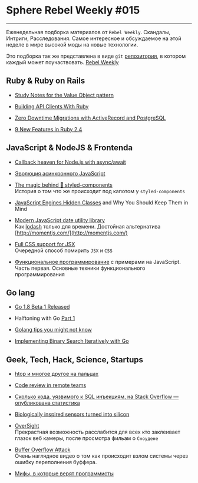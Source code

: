 # Sphere Rebel Weekly #015
----

Еженедельная подборка материалов от `Rebel Weekly`. Скандалы, Интриги, Расследования.
Самое интересное и обсуждаемое на этой неделе в мире высокой моды на новые технологии.

Это подборка так же представлена в виде `git` [репозитория](https://github.com/SphereSoftware/weekly), в котором каждый может
поучаствовать. [Rebel Weekly](https://github.com/SphereSoftware/weekly)

## Ruby & Ruby on Rails

* [Study Notes for the Value Object pattern](https://christoph.luppri.ch/articles/2016/12/03/study-notes-for-the-value-object-pattern/)

* [Building API Clients With Ruby](http://blog.excelwithcode.com/ruby-api-clients.html)

* [Zero Downtime Migrations with ActiveRecord and PostgreSQL](https://tech.lendinghome.com/zero-downtime-migrations-with-activerecord-and-postgresql-b3aca53ffbe6#.liqveysbs)

* [9 New Features in Ruby 2.4](http://www.blackbytes.info/2016/12/new-ruby-features/)

## JavaScript & NodeJS & Frontenda

* [Callback heaven for Node.js with async/await](https://github.com/yortus/asyncawait)

* [Эволюция асинхронного JavaScript](https://tproger.ru/translations/asynchronous-javascript/)

* [The magic behind 💅 styled-components](http://mxstbr.blog/2016/11/styled-components-magic-explained/)<br/>
История о том что же происходит под капотом у `styled-components`

* [JavaScript Engines Hidden Classes](https://draft.li/blog/2016/11/28/javascript-engines-hidden-classes/) and Why You Should Keep Them in Mind

* [Modern JavaScript date utility library](https://date-fns.org/)<br/>
Как [lodash](https://lodash.com/) только для времени. Достойная альтернатива [http://momentjs.com/](http://momentjs.com/)

* [Full CSS support for JSX](https://github.com/zeit/styled-jsx)<br/>
Очередной способ помирить `JSX` и `CSS`

* [Функциональное программирование](https://tproger.ru/translations/functional-js%E2%80%8A-%E2%80%8Awith-examples-1/)
с примерами на JavaScript. Часть первая. Основные техники функционального программирования

## Go lang

* [Go 1.8 Beta 1 Released](https://beta.golang.org/doc/go1.8)

* Halftoning with Go [Part 1](https://maxhalford.github.io/blog/halftoning-1/)

* [Golang tips you might not know](https://medium.com/@haya14busa/golang-tips-you-might-not-know-1c90e6921a3#.h7y8tmz3w)

* [Implementing Binary Search Iteratively with Go](http://www.calhoun.io/lets-learn-algorithms-implementing-binary-search)

## Geek, Tech, Hack, Science, Startups

* [htop и многое другое на пальцах](https://habrahabr.ru/post/316806/)

* [Code review in remote teams](https://hypothes.is/blog/code-review-in-remote-teams/)

* [Сколько кода, уязвимого к SQL инъекциям, на Stack Overflow — опубликована статистика](https://tproger.ru/news/sql-overflow-stats/)

* [Biologically inspired sensors turned into silicon](http://hackaday.com/2016/12/02/biologically-inspired-sensors-turned-into-silicon/)

* [OverSight](https://objective-see.com/products/oversight.html)<br>
Прекрастная возможность расслабится для всех кто заклеивает глазок веб камеры, после просмотра фильам о `Сноудене`

* [Buffer Overflow Attack](https://www.youtube.com/watch?v=1S0aBV-Waeo)<br/>
Очень наглядное видео о том как происходит взлом системы через ошибку переполнения буффера.

* [Мифы, в которые верят программисты](https://tproger.ru/articles/falsehoods-programmers-believe-in/)

